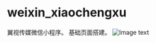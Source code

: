 # weixin_xiaochengxu

翼视传媒微信小程序。
基础页面搭建。
![Image text](https://github.com/qifei7513379/img/blob/master/0%E9%A6%96%E9%A1%B5.jpg)

